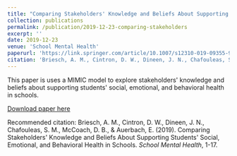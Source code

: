 ```yaml
---
title: "Comparing Stakeholders' Knowledge and Beliefs About Supporting Students' Social, Emotional, and Behavioral Health in Schools"
collection: publications
permalink: /publication/2019-12-23-comparing-stakeholders
excerpt: ''
date: 2019-12-23
venue: 'School Mental Health'
paperurl: 'https://link.springer.com/article/10.1007/s12310-019-09355-9'
citation: 'Briesch, A. M., Cintron, D. W., Dineen, J. N., Chafouleas, S. M., McCoach, D. B., & Auerbach, E. (2019). Comparing Stakeholders' Knowledge and Beliefs About Supporting Students' Social, Emotional, and Behavioral Health in Schools. <i>School Mental Health</i>, 1-17.'
---
```

This paper is uses a MIMIC model to explore stakeholders' knowledge and beliefs about supporting students' social, emotional, and behavioral health in schools.

[Download paper here](https://link.springer.com/article/10.1007/s12310-019-09355-9)

Recommended citation: Briesch, A. M., Cintron, D. W., Dineen, J. N., Chafouleas, S. M., McCoach, D. B., & Auerbach, E. (2019). Comparing Stakeholders' Knowledge and Beliefs About Supporting Students' Social, Emotional, and Behavioral Health in Schools. <i>School Mental Health</i>, 1-17.
